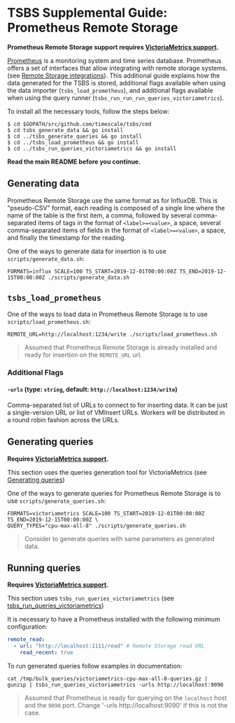 # TSBS Supplemental Guide: Prometheus Remote Storage

**Prometheus Remote Storage support requires [VictoriaMetrics support][victoriametrics-pull-request].**

[Prometheus](https://github.com/prometheus/prometheus) is a monitoring system and time series database.
Prometheus offers a set of interfaces that allow integrating with remote storage systems.
(see [Remote Storage integrations](https://prometheus.io/docs/prometheus/latest/storage/#remote-storage-integrations)).
This additional guide explains how the data generated for the TSBS is stored,
additional flags available when using the data importer (`tsbs_load_prometheus`),
and additional flags available when using the query runner (`tsbs_run_run_run_queries_victoriametrics`).

To install all the necessary tools, follow the steps below:
```
$ cd $GOPATH/src/github.com/timescale/tsbs/cmd
$ cd tsbs_generate_data && go install
$ cd ../tsbs_generate_queries && go install
$ cd ../tsbs_load_prometheus && go install
$ cd ../tsbs_run_queries_victoriametrics && go install
```

**Read the main README before you continue.**

## Generating data

Prometheus Remote Storage use the same format as for InfluxDB.
This is "pseudo-CSV" format, each reading is composed of a single line
where the name of the table is the first item, a comma,
followed by several comma-separated items of tags in the format
of `<label>=<value>`, a space, several comma-separated items of fields
in the format of `<label>=<value>`, a space, and finally the timestamp
for the reading.

One of the ways to generate data for insertion is to use `scripts/generate_data.sh`:
```text
FORMATS=influx SCALE=100 TS_START=2019-12-01T00:00:00Z TS_END=2019-12-15T00:00:00Z ./scripts/generate_data.sh
```

## `tsbs_load_prometheus`

One of the ways to load data in Prometheus Remote Storage is to use `scripts/load_prometheus.sh`:
```text
REMOTE_URL=http://localhost:1234/write ./scripts/load_prometheus.sh
```
> Assumed that Prometheus Remote Storage is already installed and ready for insertion on the `REMOTE_URL` url.

### Additional Flags

#### `-urls` (type: `string`, default: `http://localhost:1234/write`)

Comma-separated list of URLs to connect to for inserting data. It can be
just a single-version URL or list of VMInsert URLs. Workers will be
distributed in a round robin fashion across the URLs.

## Generating queries

**Requires [VictoriaMetrics support][victoriametrics-pull-request].**

This section uses the queries generation tool for VictoriaMetrics 
(see [Generating queries](https://github.com/timescale/tsbs/blob/46f535f7d36c41ed3091ff050c63c7da84d0ddd8/docs/victoriametrics.md#generating-queries))

One of the ways to generate queries for Prometheus Remote Storage is to use `scripts/generate_queries.sh`:
```text
FORMATS=victoriametrics SCALE=100 TS_START=2019-12-01T00:00:00Z TS_END=2019-12-15T00:00:00Z \
QUERY_TYPES="cpu-max-all-8" ./scripts/generate_queries.sh
```
> Consider to generate queries with same parameters as generated data.

## Running queries

**Requires [VictoriaMetrics support][victoriametrics-pull-request].**

This section uses `tsbs_run_queries_victoriametrics` 
(see [tsbs_run_queries_victoriametrics](https://github.com/timescale/tsbs/blob/46f535f7d36c41ed3091ff050c63c7da84d0ddd8/docs/victoriametrics.md#tsbs_run_queries_victoriametrics))

It is necessary to have a Prometheus installed with the following minimum configuration:
```yaml
remote_read:
  - url: "http://localhost:1111/read" # Remote Storage read URL
    read_recent: true
```

To run generated queries follow examples in documentation:
```text
cat /tmp/bulk_queries/victoriametrics-cpu-max-all-8-queries.gz | gunzip | tsbs_run_queries_victoriametrics -urls http://localhost:9090
```
> Assumed that Prometheus is ready for querying on the `localhost` host and the `9090` port.
> Change '-urls http://localhost:9090' if this is not the case.

[victoriametrics-pull-request]: https://github.com/timescale/tsbs/pull/96
